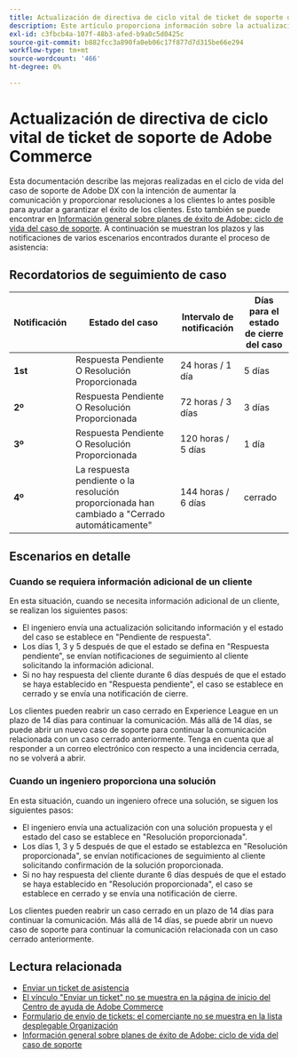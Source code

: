 ```yaml
---
title: Actualización de directiva de ciclo vital de ticket de soporte de Adobe Commerce
description: Este artículo proporciona información sobre la actualización de la directiva de ciclo vital del vale de soporte de Adobe Commerce.
exl-id: c3fbcb4a-107f-48b3-afed-b9a0c5d0425c
source-git-commit: b882fcc3a890fa0eb06c17f877d7d315be66e294
workflow-type: tm+mt
source-wordcount: '466'
ht-degree: 0%

---
```


# Actualización de directiva de ciclo vital de ticket de soporte de Adobe Commerce

Esta documentación describe las mejoras realizadas en el ciclo de vida del caso de soporte de Adobe DX con la intención de aumentar la comunicación y proporcionar resoluciones a los clientes lo antes posible para ayudar a garantizar el éxito de los clientes. Esto también se puede encontrar en [Información general sobre planes de éxito de Adobe: ciclo de vida del caso de soporte](https://experienceleague.adobe.com/en/docs/support-resources/data-sheets/overview#support-case-lifecycle---coming-soon).
A continuación se muestran los plazos y las notificaciones de varios escenarios encontrados durante el proceso de asistencia:

## Recordatorios de seguimiento de caso

| Notificación | Estado del caso | Intervalo de notificación | Días para el estado de cierre del caso |
|--- |--- |--- |--- |
| **1st** | Respuesta Pendiente O Resolución Proporcionada | 24 horas / 1 día | 5 días |
| **2º** | Respuesta Pendiente O Resolución Proporcionada | 72 horas / 3 días | 3 días |
| **3º** | Respuesta Pendiente O Resolución Proporcionada | 120 horas / 5 días | 1 día |
| **4º** | La respuesta pendiente o la resolución proporcionada han cambiado a &quot;Cerrado automáticamente&quot; | 144 horas / 6 días | cerrado |

## Escenarios en detalle

### Cuando se requiera información adicional de un cliente

En esta situación, cuando se necesita información adicional de un cliente, se realizan los siguientes pasos:

* El ingeniero envía una actualización solicitando información y el estado del caso se establece en &quot;Pendiente de respuesta&quot;.
* Los días 1, 3 y 5 después de que el estado se defina en &quot;Respuesta pendiente&quot;, se envían notificaciones de seguimiento al cliente solicitando la información adicional.
* Si no hay respuesta del cliente durante 6 días después de que el estado se haya establecido en &quot;Respuesta pendiente&quot;, el caso se establece en cerrado y se envía una notificación de cierre.

Los clientes pueden reabrir un caso cerrado en Experience League en un plazo de 14 días para continuar la comunicación. Más allá de 14 días, se puede abrir un nuevo caso de soporte para continuar la comunicación relacionada con un caso cerrado anteriormente. Tenga en cuenta que al responder a un correo electrónico con respecto a una incidencia cerrada, no se volverá a abrir.

### Cuando un ingeniero proporciona una solución

En esta situación, cuando un ingeniero ofrece una solución, se siguen los siguientes pasos:

* El ingeniero envía una actualización con una solución propuesta y el estado del caso se establece en &quot;Resolución proporcionada&quot;.
* Los días 1, 3 y 5 después de que el estado se establezca en &quot;Resolución proporcionada&quot;, se envían notificaciones de seguimiento al cliente solicitando confirmación de la solución proporcionada.
* Si no hay respuesta del cliente durante 6 días después de que el estado se haya establecido en &quot;Resolución proporcionada&quot;, el caso se establece en cerrado y se envía una notificación de cierre.

Los clientes pueden reabrir un caso cerrado en un plazo de 14 días para continuar la comunicación. Más allá de 14 días, se puede abrir un nuevo caso de soporte para continuar la comunicación relacionada con un caso cerrado anteriormente.

## Lectura relacionada

* [Enviar un ticket de asistencia](https://experienceleague.adobe.com/en/docs/commerce-knowledge-base/kb/help-center-guide/magento-help-center-user-guide#submit-ticket)
* [ El vínculo &quot;Enviar un ticket&quot; no se muestra en la página de inicio del Centro de ayuda de Adobe Commerce](https://experienceleague.adobe.com/en/docs/commerce-knowledge-base/kb/help-center-guide/magento-help-center-user-guide#no-submit-link)
* [Formulario de envío de tickets: el comerciante no se muestra en la lista desplegable Organización](https://experienceleague.adobe.com/en/docs/commerce-knowledge-base/kb/help-center-guide/magento-help-center-user-guide#merchant-not-displayed)
* [Información general sobre planes de éxito de Adobe: ciclo de vida del caso de soporte](https://experienceleague.adobe.com/en/docs/support-resources/data-sheets/overview#support-case-lifecycle---coming-soon)
